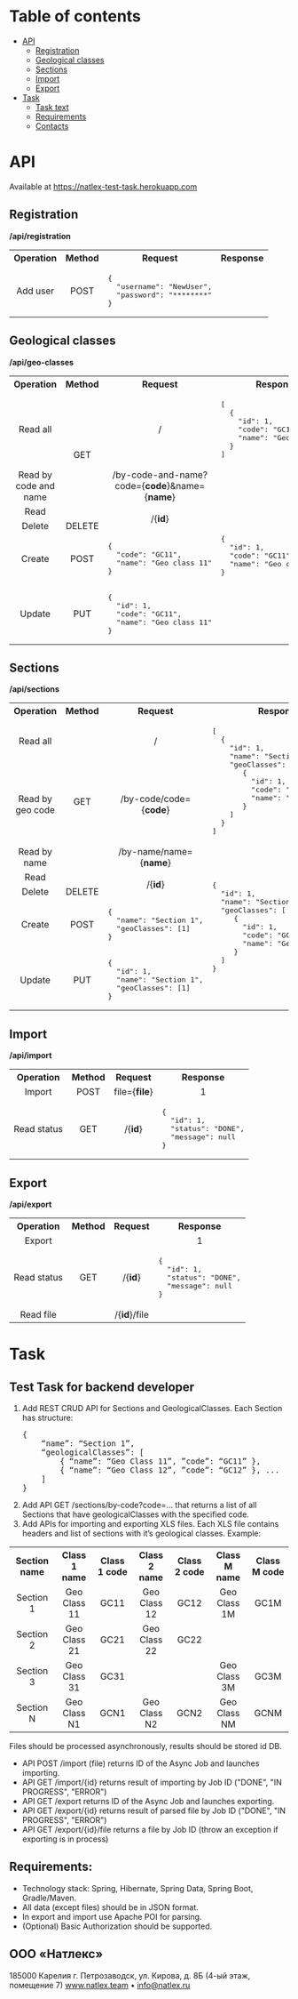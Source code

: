 # Table of contents

- [API](#api)
   - [Registration](#registration)
   - [Geological classes](#geological-classes)
   - [Sections](#sections)
   - [Import](#import)
   - [Export](#export)
- [Task](#task)
   - [Task text](#test-task-for-backend-developer)
   - [Requirements](#requirements)
   - [Contacts](#contact)

# API
Available at https://natlex-test-task.herokuapp.com

## Registration
<b>/api/registration</b>

<table>
   <tr align="center">
      <th>Operation</th><th>Method</th><th>Request</th><th>Response</th>
   </tr>
   <tr align="center">
      <td>Add user</td><td>POST</td>
      <td><pre align="left">{
  "username": "NewUser",
  "password": "********"
}</pre></td>
      <td></td>
   </tr>
</table>

## Geological classes
      
<b>/api/geo-classes</b>
<table>
   <tr align="center">
      <th>Operation</th><th>Method</th><th>Request</th><th>Response</th>
   </tr>
   <tr align="center">
      <td>Read all</td><td rowspan="3">GET</td>
      <td>/</td>
      <td>
         <pre align="left">[
  {
    "id": 1,
    "code": "GC11",
    "name": "Geo class 11"
  }
]</pre>
      </td>
   </tr>
   <tr align="center">
      <td>Read by code and name</td>
       <td>/by-code-and-name?code={<b>code</b>}&name={<b>name</b>}</td>
      <td rowspan="5">
         <pre align="left">{
  "id": 1,
  "code": "GC11",
  "name": "Geo class 11"
}</pre>
      </td>
   </tr>
    <tr align="center">
      <td>Read</td>
       <td rowspan="2" >/{<b>id</b>}</td>
   </tr>
   <tr align="center">
      <td>Delete</td><td>DELETE</td>
   </tr>
   <tr align="center">
      <td>Create</td><td>POST</td>
      <td>
         <pre align="left">{
  "code": "GC11",
  "name": "Geo class 11"
}</pre>
      </td>
   </tr>
   <tr align="center">
      <td>Update</td><td>PUT</td>
      <td>
         <pre align="left">{
  "id": 1,
  "code": "GC11",
  "name": "Geo class 11"
}</pre>
      </td>
   </tr>
</table>

## Sections
<b>/api/sections</b>

<table>
   <tr align="center">
      <th>Operation</th><th>Method</th><th>Request</th><th>Response</th>
   </tr>
   <tr align="center">
      <td>Read all</td><td rowspan="4">GET</td>
      <td>/</td>
      <td rowspan="2">
         <pre align="left">[
  {
    "id": 1,
    "name": "Section 1",
    "geoClasses": [
       {
         "id": 1,
         "code": "GC11",
         "name": "Geo class 11"
       }
    ]
  }
]</pre>
      </td>
   </tr>
   <tr align="center">
      <td>Read by geo code</td>
      <td>/by-code/code={<b>code</b>}</td>
   </tr>
   <tr align="center">
      <td>Read by name</td>
      <td>/by-name/name={<b>name</b>}</td>
      <td rowspan="5">
         <pre align="left">{
  "id": 1,
  "name": "Section 1",
  "geoClasses": [
     {
       "id": 1,
       "code": "GC11",
       "name": "Geo class 11"
     }
  ]
}</pre>
      </td>
   </tr>
   <tr align="center">
      <td>Read</td>
      <td rowspan="2">/{<b>id</b>}</td>
   </tr>
   <tr align="center">
      <td>Delete</td><td>DELETE</td>
   </tr>
   <tr align="center">
      <td>Create</td><td>POST</td>
      <td>
         <pre align="left">{
  "name": "Section 1",
  "geoClasses": [1]
}</pre>
      </td>
   </tr>
   <tr align="center">
      <td>Update</td><td>PUT</td>
     <td>
       <pre align="left">{
  "id": 1,
  "name": "Section 1",
  "geoClasses": [1]
}</pre>
     </td>
  </tr> 
</table>

## Import
<b>/api/import</b>

<table>
   <tr align="center">
      <th>Operation</th><th>Method</th><th>Request</th><th>Response</th>
   </tr>
   <tr align="center">
      <td>Import</td><td>POST</td>
      <td>file={<b>file</b>}</td>
      <td>1</td>
   </tr>
   <tr align="center">
      <td>Read status</td><td>GET</td>
      <td>/{<b>id</b>}</td>
      <td>
         <pre align="left">{
  "id": 1,
  "status": "DONE",
  "message": null
}</pre>
      </td>
   </tr>
</table>
   
## Export
<b>/api/export</b>

<table>
   <tr align="center">
      <th>Operation</th><th>Method</th><th>Request</th><th>Response</th>
   </tr>
   <tr align="center">
      <td>Export</td><td rowspan="3">GET</td>
      <td></td>
      <td>1</td>
   </tr>
   <tr align="center">
      <td>Read status</td>
      <td>/{<b>id</b>}</td>
      <td>
         <pre align="left">{
  "id": 1,
  "status": "DONE",
  "message": null
}</pre>
      </td>
   </tr>
   <tr align="center">
      <td>Read file</td>
      <td>/{<b>id</b>}/file</td>
      <td></td>
   </tr>
</table>

# Task
## Test Task for backend developer
1) Add REST CRUD API for Sections and GeologicalClasses. Each Section has structure:
   <pre align="left">
   {
       “name”: “Section 1”,
       “geologicalClasses”: [
           { “name”: “Geo Class 11”, ”code”: “GC11” },
           { “name”: “Geo Class 12”, ”code”: “GC12” }, ...
       ]
   }
   </pre>
2) Add API GET /sections/by-code?code=... that returns a list of all Sections that have geologicalClasses with the specified code.
3) Add APIs for importing and exporting XLS files. Each XLS file contains headers and list of sections with it’s geological classes. Example:

<table>
<tr align="center"><th>Section name</th><th>Class 1 name</th><th>Class 1 code</th><th>Class 2 name</th><th>Class 2 code</th><th>Class M name</th><th>Class M code</th></tr>
<tr align="center"><td>Section 1</td><td>Geo Class 11</td><td>GC11</td><td>Geo Class 12</td><td>GC12</td><td>Geo Class 1M</td><td>GC1M</td></tr>
<tr align="center"><td>Section 2</td><td>Geo Class 21</td><td>GC21</td><td>Geo Class 22</td><td>GC22</td><td></td><td></td></tr>
<tr align="center"><td>Section 3</td><td>Geo Class 31</td><td>GC31</td><td></td><td></td><td>Geo Class 3M</td><td>GC3M</td></tr>
<tr align="center"><td>Section N</td><td>Geo Class N1</td><td>GCN1</td><td>Geo Class N2</td><td>GCN2</td><td>Geo Class NM</td><td>GCNM</td></tr>
</table>

Files should be processed asynchronously, results should be stored id DB.
- API POST /import (file) returns ID of the Async Job and launches importing.
- API GET /import/{id} returns result of importing by Job ID ("DONE", "IN PROGRESS", "ERROR")
- API GET /export returns ID of the Async Job and launches exporting. 
- API GET /export/{id} returns result of parsed file by Job ID ("DONE", "IN PROGRESS", "ERROR")
- API GET /export/{id}/file returns a file by Job ID (throw an exception if exporting is in process)

## Requirements:
* Technology stack: Spring, Hibernate, Spring Data, Spring Boot, Gradle/Maven. 
* All data (except files) should be in JSON format. 
* In export and import use Apache POI for parsing.
* (Optional) Basic Authorization should be supported.

<a name="contact"></a>

## ООО «Натлекс»
185000 Карелия г. Петрозаводск, ул. Кирова, д. 8Б (4-ый этаж, помещение 7)
www.natlex.team  •  info@natlex.ru
